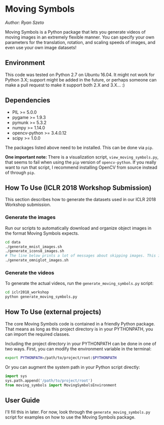 # Moving Symbols

*Author: Ryan Szeto*

Moving Symbols is a Python package that lets you generate videos of moving images in an extremely
flexible manner. You can specify your own parameters for the translation, rotation, and scaling
speeds of images, and even use your own image datasets!

## Environment

This code was tested on Python 2.7 on Ubuntu 16.04. It might not work for Python 3.X; support might
be added in the future, or perhaps someone can make a pull request to make it support both 2.X and
3.X... :)

## Dependencies

* PIL >= 5.0.0
* pygame >= 1.9.3
* pymunk >= 5.3.2
* numpy >= 1.14.0
* opencv-python >= 3.4.0.12
* scipy >= 1.0.0

The packages listed above need to be installed. This can be done via `pip`.

**One important note:** There is a visualization script, `view_moving_symbols.py`, that seems to
fail when using the `pip` version of `opencv-python`. If you really want to run that script, I
recommend installing OpenCV from source instead of through `pip`.

## How To Use (ICLR 2018 Workshop Submission)

This section describes how to generate the datasets used in our ICLR 2018 Workshop submission.

### Generate the images

Run our scripts to automatically download and organize object images in the format Moving Symbols
expects.

```bash
cd data
./generate_mnist_images.sh
./generate_icons8_images.sh
# The line below prints a lot of messages about skipping images. This is normal.
./generate_omniglot_images.sh
```

### Generate the videos

To generate the actual videos, run the `generate_moving_symbols.py` script:

```bash
cd iclr2018_workshop
python generate_moving_symbols.py
```

## How To Use (external projects)

The core Moving Symbols code is contained in a friendly Python package. That means as long as this
project directory is in your PYTHONPATH, you can import the required classes.

Including the project directory in your PYTHONPATH can be done in one of two ways. First, you can
modify the environment variable in the terminal:

```bash
export PYTHONPATH=/path/to/project/root:$PYTHONPATH
```

Or you can augment the system path in your Python script directly:

```python
import sys
sys.path.append('/path/to/project/root')
from moving_symbols import MovingSymbolsEnvironment
```

## User Guide

I'll fill this in later. For now, look through the `generate_moving_symbols.py` script for examples
on how to use the Moving Symbols package.